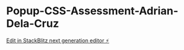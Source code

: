 # Popup-CSS-Assessment-Adrian-Dela-Cruz

[Edit in StackBlitz next generation editor ⚡️](https://stackblitz.com/~/github.com/adriandc9/Popup-CSS-Assessment-Adrian-Dela-Cruz)